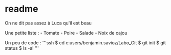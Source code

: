 # readme

On ne dit pas assez à Luca qu'il est beau

Une petite liste :
	- Tomate
	- Poire
	- Salade
	- Noix de cajou
	
	
Un peu de code :
'''ssh
$ cd  c:users/benjamin.savioz/Labo_Git
$ git init
$ git status
$ ls -al
'''
